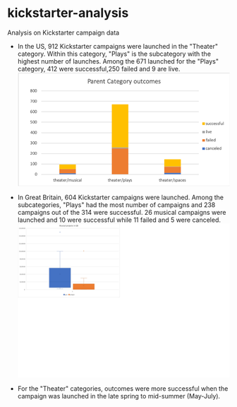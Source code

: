 # kickstarter-analysis
Analysis on Kickstarter campaign data

- In the US, 912 Kickstarter campaigns were launched in the "Theater" category. Within this category, "Plays" is the subcategory with the highest number of launches. Among the 671 launched for the "Plays" category, 412 were successful,250 failed and 9 are live. 
![Category outcomes](https://github.com/munjih/kickstarter-analysis/blob/master/Parent%20Category%20Outcomes%20chart.png)

- In Great Britain, 604 Kickstarter campaigns were launched. Among the subcategories, "Plays" had the most number of campaigns and 238 campaigns out of the 314 were successful. 26 musical campaigns were launched and 10 were successful while 11 failed and 5 were canceled.
![Subcategory outcomes GB](https://github.com/munjih/kickstarter-analysis/blob/master/Musical%20projects%20in%20GB.png)

- For the "Theater" categories, outcomes were more successful when the campaign was launched in the late spring to mid-summer (May-July).
